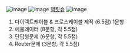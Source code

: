 ![image](https://github.com/chihyeonwon/Network_Manager/assets/58906858/298bf83b-5f7c-4190-9c06-af4817178a5a)
![image](https://github.com/chihyeonwon/Network_Manager/assets/58906858/35509893-7fc8-49da-99e6-2e4e94137da1)
[햄릿슈](https://www.youtube.com/channel/UCLIxBOJaBju4Ap8QoGuQYbw)
![image](https://github.com/chihyeonwon/Network_Manager/assets/58906858/4a8bf1e5-d563-416c-a813-e6d1ad4d5ebf)

1. 다이렉트케이블 & 크로스케이블 제작 (6.5점) 1문항    
2. 에뮬레이터 (8문항, 각 5.5점)   
3. 단답형문제 (6문항, 각 5.5점)    
4. Router문제 (3문항, 각 5.5점)   
